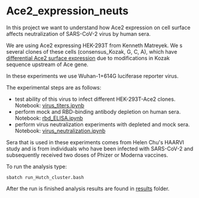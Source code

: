# Ace2_expression_neuts

In this project we want to understand how Ace2 expression on cell surface affects neutralization of SARS-CoV-2 virus by human sera.

We are using Ace2 expressing HEK-293T from Kenneth Matreyek. We s several clones of these cells (consensus_Kozak, G, C, A), which have [differential Ace2 surface expression](https://journals.plos.org/plospathogens/article?id=10.1371/journal.ppat.1009715) due to modifications in Kozak sequence upstream of Ace gene.

In these experiments we use Wuhan-1+614G luciferase reporter virus.

The experimental steps are as follows:
- test ability of this virus to infect different HEK-293T-Ace2 clones. Notebook: [virus_titers.ipynb](virus_titers.ipynb)
- perform mock and RBD-binding antibody depletion on human sera. Notebook: [rbd_ELISA.ipynb](rbd_ELISA.ipynb)
- perform virus neutralization experiments with depleted and mock sera. Notebook: [virus_neutralization.ipynb](virus_neutralization.ipynb)


Sera that is used in these experiments comes from Helen Chu's HAARVI study and is from individuals who have been infected with SARS-CoV-2 and subsequently received two doses of Phizer or Moderna vaccines.

To run the analysis type:

```
sbatch run_Hutch_cluster.bash
```

After the run is finished analysis results are found in [results](./results) folder.
